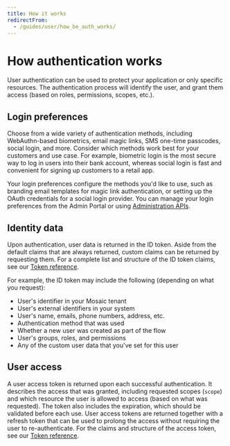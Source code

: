 ```yaml
---
title: How it works
redirectFrom:
  - /guides/user/how_be_auth_works/
---
```


# How authentication works
User authentication can be used to protect your application or only specific resources. The authentication process will identify the user, and grant them access (based on roles, permissions, scopes, etc.).


## Login preferences
Choose from a wide variety of authentication methods, including WebAuthn-based biometrics, email magic links, SMS one-time passcodes, social login, and more. Consider which methods work best for your customers and use case. For example, biometric login is the most secure way to log in users into their bank account, whereas social login is fast and convenient for signing up customers to a retail app.

Your login preferences configure the methods you'd like to use, such as branding email templates for magic link authentication, or setting up the OAuth credentials for a social login provider. You can manage your login preferences from the Admin Portal or using [Administration APIs](/openapi/user/apps).

<!-- Only FE
## Authentication flow
Regardless of method, every authentication flow includes:
1. User authenticates using the chosen method
1. Upon successful authentication, a code is returned to your app
1. Your app securely exchanges this code for tokens that identify the user and grant them access
1. Optionally, a new user is created (if you allow authentication to implicitly onboard new users)

Only BE:
## Sessions
Backend authentication occurs in the context of a session. A new session is created upon successfully completing an authentication. See [Session management](/guides/user/be_how_sessions_work.md).

Additional authentications can be added to an existing session, for example, to support MFA scenarios (See [Multi-factor authentication](/guides/user/be_auth_mfa.md)). You can also authenticate users using the session itself, which allows you to support silent authentication or [SSO across your apps](/guides/user/be_sso_across_apps.md).

:::info Note
A session created by a backend authentication can only be shared by other backend methods.
:::
-->

## Identity data

Upon authentication, user data is returned in the ID token. Aside from the default claims that are always returned, custom claims can be returned by requesting them. For a complete list and structure of the ID token claims, see our [Token reference](/openapi/id_token_reference/).

For example, the ID token may include the following (depending on what you request):

- User's identifier in your Mosaic tenant
- User's external identifiers in your system
- User's name, emails, phone numbers, address, etc.
- Authentication method that was used
- Whether a new user was created as part of the flow
- User's groups, roles, and permissions
- Any of the custom user data that you've set for this user

## User access
A user access token is returned upon each successful authentication. It describes the access that was granted, including requested scopes (`scope`) and which resource the user is allowed to access (based on what was requested). The token also includes the expiration, which should be validated before each use. User access tokens are returned together with a refresh token that can be used to prolong the access without requiring the user to re-authenticate. For the claims and structure of the access token, see our [Token reference](/openapi/user_access_tokens/).

<!--Only FE
## Hosted login

Mosaic offers a hosted solution for user login that enables you to provide users with secure, frictionless, and UX-friendly authentication flows—without investing expensive resources in design, development, and implementation efforts outside their core business activity.

In addition to leveraging [OIDC](https://openid.net/specs/openid-connect-core-1_0.html) secured flows, hosted login allows you to choose which authentication methods to use, design your authentication flow, and customize the appearance of the authentication screens. An extra layer of security is provided by the possibility of enabling multi-factor authentication, that not only secures authentication, but also verifies the legitimacy of the sensitive actions on your application (e.g., password changes and payments). With hosted login, users can manage their authentication preferences, manage their identification information, and perform account recovery. The hosted login supports WebAuthn biometrics, password, SMS OTP, Email OTP, email magic links.

For more about hosted login, see [How hosted login works](/guides/user/hosted_login_how_it_works.md).
-->
